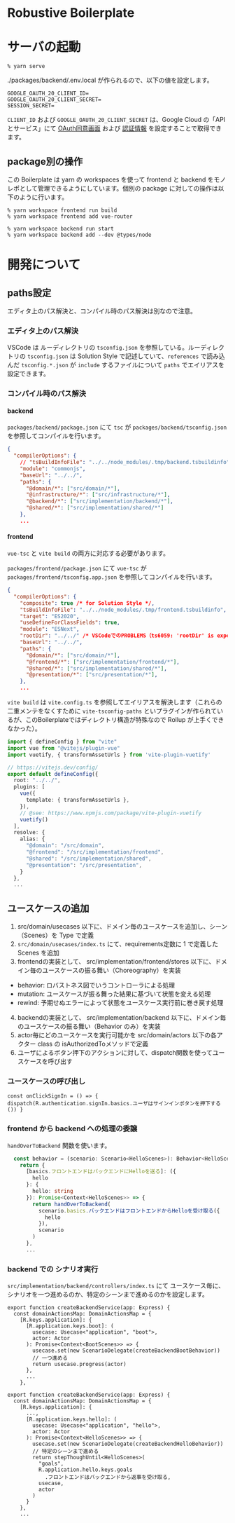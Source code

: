 # Robustive Boilerplate

# サーバの起動

```shell
% yarn serve
```

./packages/backend/.env.local が作られるので、以下の値を設定します。

```./packages/backend/.env.local
GOOGLE_OAUTH_20_CLIENT_ID=
GOOGLE_OAUTH_20_CLIENT_SECRET=
SESSION_SECRET=
```

`CLIENT_ID` および `GOOGLE_OAUTH_20_CLIENT_SECRET` は、Google Cloud の「APIとサービス」にて [OAuth同意画面](https://console.cloud.google.com/apis/credentials/consent?project=boilerplate-431913) および [認証情報](https://console.cloud.google.com/apis/credentials) を設定することで取得できます。

## package別の操作

この Boilerplate は yarn の workspaces を使って frontend と backend をモノレポとして管理できるようにしています。個別の package に対しての操作は以下のように行います。

```shell
% yarn workspace frontend run build
% yarn workspace frontend add vue-router

% yarn workspace backend run start
% yarn workspace backend add --dev @types/node
```

# 開発について

## paths設定

エディタ上のパス解決と、コンパイル時のパス解決は別なので注意。

### エディタ上のパス解決

VSCode は ルーディレクトリの `tsconfig.json` を参照している。ルーディレクトリの `tsconfig.json` は Solution Style で記述していて、`references` で読み込んだ `tsconfig.*.json` が `include` するファイルについて `paths` でエイリアスを設定できます。

### コンパイル時のパス解決

#### backend

`packages/backend/package.json` にて `tsc` が `packages/backend/tsconfig.json` を参照してコンパイルを行います。

```packages/backend/tsconfig.json
{
  "compilerOptions": {
    // "tsBuildInfoFile": "../../node_modules/.tmp/backend.tsbuildinfo",
    "module": "commonjs",
    "baseUrl": "../../",
    "paths": {
      "@domain/*": ["src/domain/*"],
      "@infrastructure/*": ["src/infrastructure/*"],
      "@backend/*": ["src/implementation/backend/*"],
      "@shared/*": ["src/implementation/shared/*"]
    },
    ...
```

#### frontend

`vue-tsc` と `vite build` の両方に対応する必要があります。

`packages/frontend/package.json` にて `vue-tsc` が `packages/frontend/tsconfig.app.json` を参照してコンパイルを行います。

```packages/frontend/tsconfig.app.json
{
  "compilerOptions": {
    "composite": true /* for Solution Style */,
    "tsBuildInfoFile": "../../node_modules/.tmp/frontend.tsbuildinfo",
    "target": "ES2020",
    "useDefineForClassFields": true,
    "module": "ESNext",
    "rootDir": "../../" /* VSCodeでのPROBLEMS（ts6059: 'rootDir' is expected to contain all source files.）対策 */,
    "baseUrl": "../../",
    "paths": {
      "@domain/*": ["src/domain/*"],
      "@frontend/*": ["src/implementation/frontend/*"],
      "@shared/*": ["src/implementation/shared/*"],
      "@presentation/*": ["src/presentation/*"],
    },
    ...
```

`vite build` は `vite.config.ts` を参照してエイリアスを解決します（これらの二重メンテをなくすために `vite-tsconfig-paths` といプラグインが作られているが、このBoilerplateではディレクトリ構造が特殊なので Rollup が上手くできなかった）。

```packages/frontend/vite.config.ts
import { defineConfig } from "vite"
import vue from "@vitejs/plugin-vue"
import vuetify, { transformAssetUrls } from 'vite-plugin-vuetify'

// https://vitejs.dev/config/
export default defineConfig({
  root: "../../",
  plugins: [
    vue({
      template: { transformAssetUrls },
    }),
    // @see: https://www.npmjs.com/package/vite-plugin-vuetify
    vuetify()
  ],
  resolve: {
    alias: {
      "@domain": "/src/domain",
      "@frontend": "/src/implementation/frontend",
      "@shared": "/src/implementation/shared",
      "@presentation": "/src/presentation",
    }
  },
  ...
```

## ユースケースの追加

1. src/domain/usecases 以下に、ドメイン毎のユースケースを追加し、シーン（Scenes）を Type で定義
2. `src/domain/usecases/index.ts` にて、requirements定数に 1 で定義した Scenes を追加
3. frontendの実装として、 src/implementation/frontend/stores 以下に、ドメイン毎のユースケースの振る舞い（Choreography）を実装

- behavior: ロバストネス図でいうコントローラによる処理
- mutation: ユースケースが振る舞った結果に基づいて状態を変える処理
- rewind: 予期せぬエラーによって状態をユースケース実行前に巻き戻す処理

4. backendの実装として、 src/implementation/backend 以下に、ドメイン毎のユースケースの振る舞い（Behavior のみ）を実装
5. actor毎にどのユースケースを実行可能かを src/domain/actors 以下の各アクター class の isAuthorizedToメソッドで定義
6. ユーザによるボタン押下のアクションに対して、dispatch関数を使ってユースケースを呼び出す

### ユースケースの呼び出し

```vue
const onClickSignIn = () => {
dispatch(R.authentication.signIn.basics.ユーザはサインインボタンを押下する()) }
```

### frontend から backend への処理の委譲

`handOverToBackend` 関数を使います。

```ts
  const behavior = (scenario: Scenario<HelloScenes>): Behavior<HelloScenes> => {
    return {
      [basics.フロントエンドはバックエンドにHelloを送る]: ({
        hello
      }: {
        hello: string
      }): Promise<Context<HelloScenes>> => {
        return handOverToBackend(
          scenario.basics.バックエンドはフロントエンドからHelloを受け取る({
            hello
          }),
          scenario
        )
      },
      ...
```

### backend での シナリオ実行

`src/implementation/backend/controllers/index.ts` にて ユースケース毎に、シナリオを一つ進めるのか、特定のシーンまで進めるのかを設定します。

```ts:一つ進める
export function createBackendService(app: Express) {
  const domainActionsMap: DomainActionsMap = {
    [R.keys.application]: {
      [R.application.keys.boot]: (
        usecase: Usecase<"application", "boot">,
        actor: Actor
      ): Promise<Context<BootScenes>> => {
        usecase.set(new ScenarioDelegate(createBackendBootBehavior))
        // 一つ進める
        return usecase.progress(actor)
      },
      ...
    },
```

```ts:特定のシーンまで進める
export function createBackendService(app: Express) {
  const domainActionsMap: DomainActionsMap = {
    [R.keys.application]: {
      ...,
      [R.application.keys.hello]: (
        usecase: Usecase<"application", "hello">,
        actor: Actor
      ): Promise<Context<HelloScenes>> => {
        usecase.set(new ScenarioDelegate(createBackendHelloBehavior))
        // 特定のシーンまで進める
        return stepThoughUntil<HelloScenes>(
          "goals",
          R.application.hello.keys.goals
            .フロントエンドはバックエンドから返事を受け取る,
          usecase,
          actor
        )
      }
    },
    ...
```

